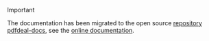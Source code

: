 > [!IMPORTANT]
> The documentation has been migrated to the open source [repository pdfdeal-docs](https://github.com/Menghuan1918/pdfdeal-docs), see the [online documentation](https://menghuan1918.github.io/pdfdeal-docs).